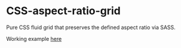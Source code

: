 # CSS-aspect-ratio-grid

Pure CSS fluid grid that preserves the defined aspect ratio via SASS.

Working example <a href="http://cssguy4hire.com/gitHubProjects/CSS-aspect-ratio-grid/" target="_blank">here</a>
